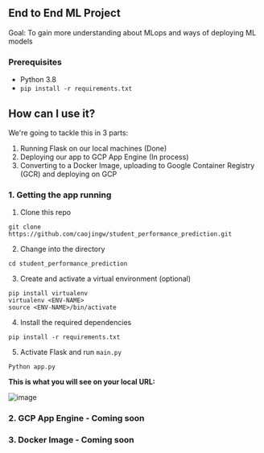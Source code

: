 ## End to End ML Project
Goal: To gain more understanding about MLops and ways of deploying ML models

### Prerequisites
- Python 3.8
- `pip install -r requirements.txt`

## How can I use it?

We're going to tackle this in 3 parts:
1. Running Flask on our local machines (Done)
2. Deploying our app to GCP App Engine (In process)
3. Converting to a Docker Image, uploading to Google Container Registry (GCR) and deploying on GCP

### 1. Getting the app running

1. Clone this repo
```
git clone https://github.com/caojingw/student_performance_prediction.git
```

2. Change into the directory
```
cd student_performance_prediction
```

3. Create and activate a virtual environment (optional)
```
pip install virtualenv
virtualenv <ENV-NAME>
source <ENV-NAME>/bin/activate
```
4. Install the required dependencies
```
pip install -r requirements.txt
```
5. Activate Flask and run `main.py`
```
Python app.py
```
**This is what you will see on your local URL:**

![image](https://github.com/caojingw/student_performance_prediction/assets/39035531/45fd2b23-200f-419e-a46b-b2616abf996f)

### 2. GCP App Engine - Coming soon

### 3. Docker Image - Coming soon
